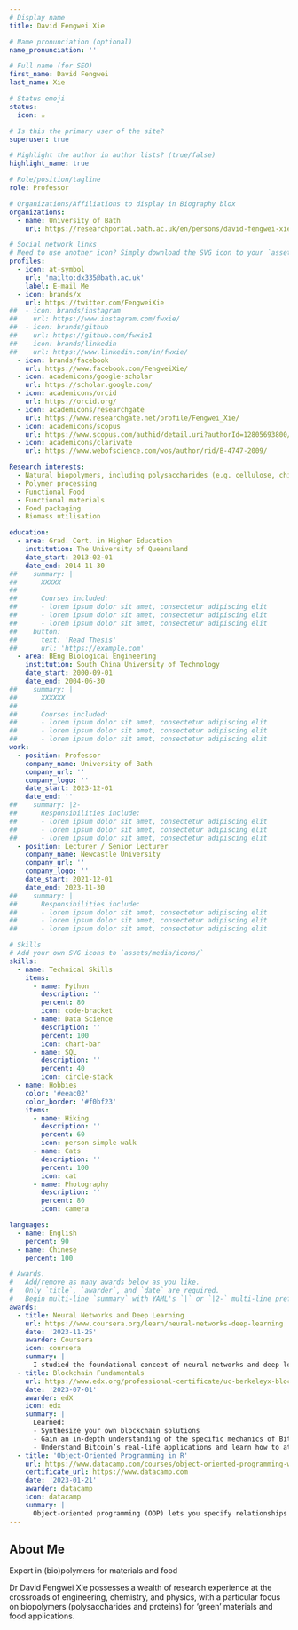```yaml
---
# Display name
title: David Fengwei Xie

# Name pronunciation (optional)
name_pronunciation: ''

# Full name (for SEO)
first_name: David Fengwei
last_name: Xie

# Status emoji
status:
  icon: ☕️

# Is this the primary user of the site?
superuser: true

# Highlight the author in author lists? (true/false)
highlight_name: true

# Role/position/tagline
role: Professor

# Organizations/Affiliations to display in Biography blox
organizations:
  - name: University of Bath
    url: https://researchportal.bath.ac.uk/en/persons/david-fengwei-xie

# Social network links
# Need to use another icon? Simply download the SVG icon to your `assets/media/icons/` folder.
profiles:
  - icon: at-symbol
    url: 'mailto:dx335@bath.ac.uk'
    label: E-mail Me
  - icon: brands/x
    url: https://twitter.com/FengweiXie
##  - icon: brands/instagram
##    url: https://www.instagram.com/fwxie/
##  - icon: brands/github
##    url: https://github.com/fwxie1
##  - icon: brands/linkedin
##    url: https://www.linkedin.com/in/fwxie/
  - icon: brands/facebook
    url: https://www.facebook.com/FengweiXie/
  - icon: academicons/google-scholar
    url: https://scholar.google.com/
  - icon: academicons/orcid
    url: https://orcid.org/
  - icon: academicons/researchgate
    url: https://www.researchgate.net/profile/Fengwei_Xie/
  - icon: academicons/scopus
    url: https://www.scopus.com/authid/detail.uri?authorId=12805693800/
  - icon: academicons/clarivate
    url: https://www.webofscience.com/wos/author/rid/B-4747-2009/

Research interests:
  - Natural biopolymers, including polysaccharides (e.g. cellulose, chitin/chitosan, starch, alginate, pectin, carrageenan, xanthan gum) and proteins (e.g. collagen, gelatin, silk fibroin)
  - Polymer processing
  - Functional Food 
  - Functional materials
  - Food packaging
  - Biomass utilisation

education:
  - area: Grad. Cert. in Higher Education
    institution: The University of Queensland
    date_start: 2013-02-01
    date_end: 2014-11-30
##    summary: |
##      XXXXX
##      
##      Courses included:
##      - lorem ipsum dolor sit amet, consectetur adipiscing elit
##      - lorem ipsum dolor sit amet, consectetur adipiscing elit
##      - lorem ipsum dolor sit amet, consectetur adipiscing elit
##    button:
##      text: 'Read Thesis'
##      url: 'https://example.com'
  - area: BEng Biological Engineering
    institution: South China University of Technology
    date_start: 2000-09-01
    date_end: 2004-06-30
##    summary: |
##      XXXXXX
##      
##      Courses included:
##      - lorem ipsum dolor sit amet, consectetur adipiscing elit
##      - lorem ipsum dolor sit amet, consectetur adipiscing elit
##      - lorem ipsum dolor sit amet, consectetur adipiscing elit
work:
  - position: Professor
    company_name: University of Bath
    company_url: ''
    company_logo: ''
    date_start: 2023-12-01
    date_end: ''
##    summary: |2-
##      Responsibilities include:
##      - lorem ipsum dolor sit amet, consectetur adipiscing elit
##      - lorem ipsum dolor sit amet, consectetur adipiscing elit
##      - lorem ipsum dolor sit amet, consectetur adipiscing elit
  - position: Lecturer / Senior Lecturer
    company_name: Newcastle University
    company_url: ''
    company_logo: ''
    date_start: 2021-12-01
    date_end: 2023-11-30
##    summary: |
##      Responsibilities include:
##      - lorem ipsum dolor sit amet, consectetur adipiscing elit
##      - lorem ipsum dolor sit amet, consectetur adipiscing elit
##      - lorem ipsum dolor sit amet, consectetur adipiscing elit

# Skills
# Add your own SVG icons to `assets/media/icons/`
skills:
  - name: Technical Skills
    items:
      - name: Python
        description: ''
        percent: 80
        icon: code-bracket
      - name: Data Science
        description: ''
        percent: 100
        icon: chart-bar
      - name: SQL
        description: ''
        percent: 40
        icon: circle-stack
  - name: Hobbies
    color: '#eeac02'
    color_border: '#f0bf23'
    items:
      - name: Hiking
        description: ''
        percent: 60
        icon: person-simple-walk
      - name: Cats
        description: ''
        percent: 100
        icon: cat
      - name: Photography
        description: ''
        percent: 80
        icon: camera

languages:
  - name: English
    percent: 90
  - name: Chinese
    percent: 100

# Awards.
#   Add/remove as many awards below as you like.
#   Only `title`, `awarder`, and `date` are required.
#   Begin multi-line `summary` with YAML's `|` or `|2-` multi-line prefix and indent 2 spaces below.
awards:
  - title: Neural Networks and Deep Learning
    url: https://www.coursera.org/learn/neural-networks-deep-learning
    date: '2023-11-25'
    awarder: Coursera
    icon: coursera
    summary: |
      I studied the foundational concept of neural networks and deep learning. By the end, I was familiar with the significant technological trends driving the rise of deep learning; build, train, and apply fully connected deep neural networks; implement efficient (vectorized) neural networks; identify key parameters in a neural network’s architecture; and apply deep learning to your own applications.
  - title: Blockchain Fundamentals
    url: https://www.edx.org/professional-certificate/uc-berkeleyx-blockchain-fundamentals
    date: '2023-07-01'
    awarder: edX
    icon: edx
    summary: |
      Learned:
      - Synthesize your own blockchain solutions
      - Gain an in-depth understanding of the specific mechanics of Bitcoin
      - Understand Bitcoin’s real-life applications and learn how to attack and destroy Bitcoin, Ethereum, smart contracts and Dapps, and alternatives to Bitcoin’s Proof-of-Work consensus algorithm
  - title: 'Object-Oriented Programming in R'
    url: https://www.datacamp.com/courses/object-oriented-programming-with-s3-and-r6-in-r
    certificate_url: https://www.datacamp.com
    date: '2023-01-21'
    awarder: datacamp
    icon: datacamp
    summary: |
      Object-oriented programming (OOP) lets you specify relationships between functions and the objects that they can act on, helping you manage complexity in your code. This is an intermediate level course, providing an introduction to OOP, using the S3 and R6 systems. S3 is a great day-to-day R programming tool that simplifies some of the functions that you write. R6 is especially useful for industry-specific analyses, working with web APIs, and building GUIs.
---
```


## About Me

Expert in (bio)polymers for materials and food

Dr David Fengwei Xie possesses a wealth of research experience at the crossroads of engineering, chemistry, and physics, with a particular focus on biopolymers (polysaccharides and proteins) for ‘green’ materials and food applications.
